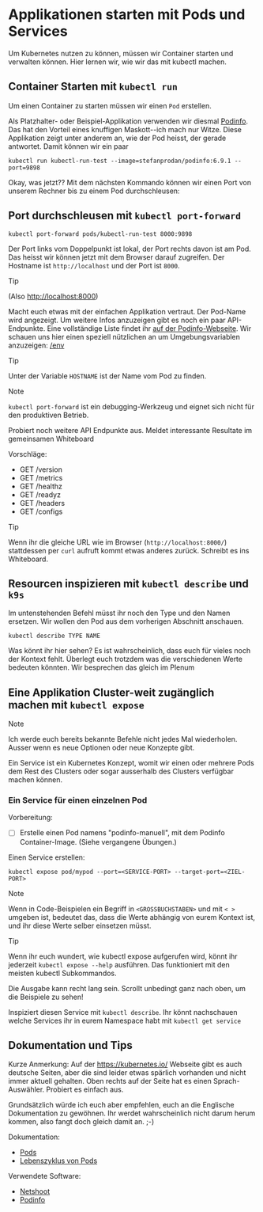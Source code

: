# Applikationen starten mit Pods und Services

Um Kubernetes nutzen zu können, müssen wir Container starten und verwalten können. Hier lernen wir, wie wir das mit kubectl machen.

## Container Starten mit `kubectl run`

Um einen Container zu starten müssen wir einen `Pod` erstellen. 

Als Platzhalter- oder Beispiel-Applikation verwenden wir diesmal [Podinfo](https://github.com/stefanprodan/podinfo). Das hat den Vorteil eines knuffigen Maskott--ich mach nur Witze. Diese Applikation zeigt unter anderem an, wie der Pod heisst, der gerade antwortet. Damit können wir ein paar 

```shell
kubectl run kubectl-run-test --image=stefanprodan/podinfo:6.9.1 --port=9898
```

Okay, was jetzt?? Mit dem nächsten Kommando können wir einen Port von unserem Rechner bis zu einem Pod durchschleusen:

## Port durchschleusen mit `kubectl port-forward`

```shell
kubectl port-forward pods/kubectl-run-test 8000:9898
```

Der Port links vom Doppelpunkt ist lokal, der Port rechts davon ist am Pod. Das heisst wir können jetzt mit dem Browser darauf zugreifen. Der Hostname ist `http://localhost` und der Port ist `8000`. 

> [!TIP]
> (Also [http://localhost:8000](http://localhost:8000))

Macht euch etwas mit der einfachen Applikation vertraut. Der Pod-Name wird angezeigt. Um weitere Infos anzuzeigen gibt es noch ein paar API-Endpunkte. Eine vollständige Liste findet ihr [auf der Podinfo-Webseite](https://github.com/stefanprodan/podinfo). Wir schauen uns hier einen speziell nützlichen an um Umgebungsvariablen anzuzeigen: [/env](http://localhost:8000/env)

> [!TIP]
> Unter der Variable `HOSTNAME` ist der Name vom Pod zu finden.

> [!NOTE]
> `kubectl port-forward` ist ein debugging-Werkzeug und eignet sich nicht für den produktiven Betrieb.

Probiert noch weitere API Endpunkte aus. Meldet interessante Resultate im gemeinsamen Whiteboard

Vorschläge:
- GET /version
- GET /metrics
- GET /healthz
- GET /readyz
- GET /headers
- GET /configs

> [!TIP]
> Wenn ihr die gleiche URL wie im Browser (`http://localhost:8000/`) stattdessen per `curl` aufruft kommt etwas anderes zurück. Schreibt es ins Whiteboard.

## Resourcen inspizieren mit `kubectl describe` und `k9s`

Im untenstehenden Befehl müsst ihr noch den Type und den Namen ersetzen. Wir wollen den Pod aus dem vorherigen Abschnitt anschauen. 

```shell
kubectl describe TYPE NAME
```

Was könnt ihr hier sehen? Es ist wahrscheinlich, dass euch für vieles noch der Kontext fehlt. Überlegt euch trotzdem was die verschiedenen Werte bedeuten könnten. Wir besprechen das gleich im Plenum


## Eine Applikation Cluster-weit zugänglich machen mit `kubectl expose`


> [!NOTE]
> Ich werde euch bereits bekannte Befehle nicht jedes Mal wiederholen. 
> Ausser wenn es neue Optionen oder neue Konzepte gibt.


Ein Service ist ein Kubernetes Konzept, womit wir einen oder mehrere Pods dem Rest des Clusters oder sogar ausserhalb des Clusters verfügbar machen können.

### Ein Service für einen einzelnen Pod

Vorbereitung: 

- [ ] Erstelle einen Pod namens "podinfo-manuell", mit dem Podinfo Container-Image. (Siehe vergangene Übungen.)

Einen Service erstellen:

```shell
kubectl expose pod/mypod --port=<SERVICE-PORT> --target-port=<ZIEL-PORT>
```

> [!NOTE]
> Wenn in Code-Beispielen ein Begriff in `<GROSSBUCHSTABEN>` und mit `< >` umgeben ist, bedeutet das, dass 
> die Werte abhängig von eurem Kontext ist, und ihr diese Werte selber einsetzen müsst.


> [!TIP]
> Wenn ihr euch wundert, wie kubectl expose aufgerufen wird, 
> könnt ihr jederzeit `kubectl expose --help` ausführen. 
> Das funktioniert mit den meisten kubectl Subkommandos.
>
> Die Ausgabe kann recht lang sein. Scrollt unbedingt ganz 
> nach oben, um die Beispiele zu sehen!

Inspiziert diesen Service mit `kubectl describe`. Ihr könnt nachschauen welche Services ihr in eurem Namespace habt mit `kubectl get service`

<!-- 

Um jetzt das Load-Balancing von unserem Service zu sehen, starten wir einen temporären Pod innerhalb von unserem Namespace:

```shell
kubectl run my-debug-shell --rm -i -t --image=docker.io/nicolaka/netshoot
```

Das Container-Image `docker.io/nicolaka/netshoot` ist ein praktisches Netzwerk-Debugging-Image, das viele Werkzeuge mitbringt, darunter `ping` und `curl`. 

> [!NOTE]
> Dank der `--rm` Flag wird dieser Pod gelöscht sobald wir das Terminal schliessen. Und mit den `-i` und `-t` Flags wird der Pod im Vordergrund gestartet, damit wir damit arbeiten können. -->


## Dokumentation und Tips

Kurze Anmerkung: Auf der https://kubernetes.io/ Webseite gibt es auch deutsche Seiten, aber die sind leider etwas spärlich vorhanden und nicht immer aktuell gehalten. Oben rechts auf der Seite hat es einen Sprach-Auswähler. Probiert es einfach aus.

Grundsätzlich würde ich euch aber empfehlen, euch an die Englische Dokumentation zu gewöhnen. Ihr werdet wahrscheinlich nicht darum herum kommen, also fangt doch gleich damit an. ;-)

Dokumentation:
- [Pods](https://kubernetes.io/docs/concepts/workloads/pods/)
- [Lebenszyklus von Pods](https://kubernetes.io/docs/concepts/workloads/pods/pod-lifecycle/)

Verwendete Software:
- [Netshoot](https://github.com/nicolaka/netshoot)
- [Podinfo](https://github.com/stefanprodan/podinfo)